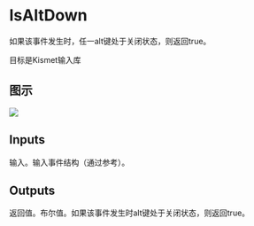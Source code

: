 # IsAltDown

如果该事件发生时，任一alt键处于关闭状态，则返回true。

目标是Kismet输入库

## 图示

![]($-20221218-19242182.png)

## Inputs

输入。输入事件结构（通过参考）。  

## Outputs

返回值。布尔值。如果该事件发生时alt键处于关闭状态，则返回true。
